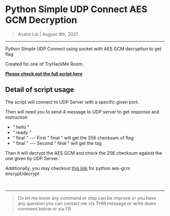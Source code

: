 # Python Simple UDP Connect AES GCM Decryption

> Austin Lai | August 4th, 2021

---

<!-- Description -->

Python Simple UDP Connect using socket with AES GCM decryption to get flag

Created for one of TryHackMe Room.

**[Please check out the full script _here_](https://github.com/austin-lai/Python-Simple-UDP-Connect-AES-GCM/blob/main/python-connect-udp-aes-gcm-get-flag.py)**

<!-- /Description -->

## Detail of script usage

The script will connect to UDP Server with a specific given port.

Then will need you to send 4 message to UDP server to get response and instruction

- " hello "
- " ready "
- " final " --- First " final " will get the 256 checksum of flag
- " final " --- Second " final " will get the tag

Then it will decrypt the AES GCM and check the 256 checksum against the one given by UDP Server.

Additionally, you may checkout [this link](https://codingdict.com/sources/py/Crypto.Cipher.AES/8675.html) for python aes-gcm encrypt/decrypt

<br />

---

> Do let me know any command or step can be improve or you have any question you can contact me via THM message or write down comment below or via FB
